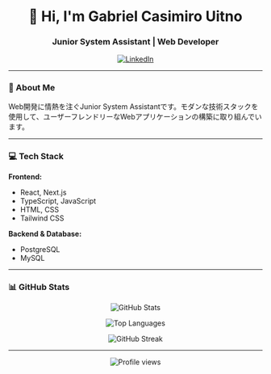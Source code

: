 <h1 align="center">👋 Hi, I'm Gabriel Casimiro Uitno</h1>
<h3 align="center">Junior System Assistant | Web Developer</h3>

<p align="center">
  <a href="https://www.linkedin.com/in/gabriel-casimiro-utino-b5924a249/">
    <img src="https://img.shields.io/badge/LinkedIn-0077B5?style=for-the-badge&logo=linkedin&logoColor=white" alt="LinkedIn"/>
  </a>
</p>

---

### 🚀 About Me

Web開発に情熱を注ぐJunior System Assistantです。モダンな技術スタックを使用して、ユーザーフレンドリーなWebアプリケーションの構築に取り組んでいます。

---

### 💻 Tech Stack

**Frontend:**
- React, Next.js
- TypeScript, JavaScript
- HTML, CSS
- Tailwind CSS

**Backend & Database:**
- PostgreSQL
- MySQL

---

### 📊 GitHub Stats

<p align="center">
  <img src="https://github-readme-stats.vercel.app/api?username=Gabriel-Casimiro-Uitno&show_icons=true&theme=tokyonight" alt="GitHub Stats" />
</p>

<p align="center">
  <img src="https://github-readme-stats.vercel.app/api/top-langs/?username=Gabriel-Casimiro-Uitno&layout=compact&theme=tokyonight" alt="Top Languages" />
</p>

<p align="center">
  <img src="https://github-readme-streak-stats.herokuapp.com/?user=Gabriel-Casimiro-Uitno&theme=tokyonight" alt="GitHub Streak" />
</p>

---

<p align="center">
  <img src="https://komarev.com/ghpvc/?username=Gabriel-Casimiro-Uitno&color=blueviolet&style=flat-square&label=Profile+Views" alt="Profile views" />
</p>
